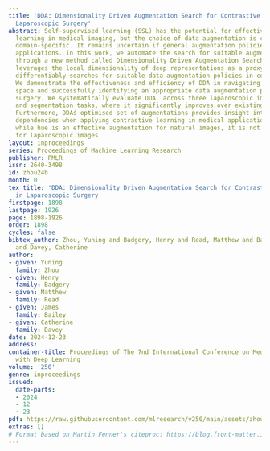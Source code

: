 ```yaml
---
title: 'DDA: Dimensionality Driven Augmentation Search for Contrastive Learning in
  Laparoscopic Surgery'
abstract: Self-supervised learning (SSL) has the potential for effective representation
  learning in medical imaging, but the choice of data augmentation is critical and
  domain-specific. It remains uncertain if general augmentation policies suit surgical
  applications. In this work, we automate the search for suitable augmentation policies
  through a new method called Dimensionality Driven Augmentation Search (DDA). DDA
  leverages the local dimensionality of deep representations as a proxy target, and
  differentiably searches for suitable data augmentation policies in contrastive learning.
  We demonstrate the effectiveness and efficiency of DDA in navigating a large search
  space and successfully identifying an appropriate data augmentation policy for laparoscopic
  surgery. We systematically evaluate DDA  across three laparoscopic image classification
  and segmentation tasks, where it significantly improves over existing baselines.
  Furthermore, DDAś optimised set of augmentations provides insight into domain-specific
  dependencies when applying contrastive learning in medical applications. For example,
  while hue is an effective augmentation for natural images, it is not advantageous
  for laparoscopic images.
layout: inproceedings
series: Proceedings of Machine Learning Research
publisher: PMLR
issn: 2640-3498
id: zhou24b
month: 0
tex_title: 'DDA: Dimensionality Driven Augmentation Search for Contrastive Learning
  in Laparoscopic Surgery'
firstpage: 1898
lastpage: 1926
page: 1898-1926
order: 1898
cycles: false
bibtex_author: Zhou, Yuning and Badgery, Henry and Read, Matthew and Bailey, James
  and Davey, Catherine
author:
- given: Yuning
  family: Zhou
- given: Henry
  family: Badgery
- given: Matthew
  family: Read
- given: James
  family: Bailey
- given: Catherine
  family: Davey
date: 2024-12-23
address:
container-title: Proceedings of The 7nd International Conference on Medical Imaging
  with Deep Learning
volume: '250'
genre: inproceedings
issued:
  date-parts:
  - 2024
  - 12
  - 23
pdf: https://raw.githubusercontent.com/mlresearch/v250/main/assets/zhou24b/zhou24b.pdf
extras: []
# Format based on Martin Fenner's citeproc: https://blog.front-matter.io/posts/citeproc-yaml-for-bibliographies/
---
```

